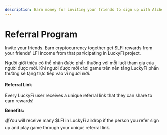 ```yaml
---
description: Earn money for inviting your friends to sign up with Alchemy!
---
```


# Referral Program

Invite your friends. Earn cryptocurrency together get $LFI rewards from your friends' LFI income from that participating in LuckyFi project.

Người giới thiệu có thể nhận được phần thưởng với mỗi lượt tham gia của người được mời. Khi người được mời chơi game trên nền tảng LuckyFi phần thưởng sẽ tặng trực tiếp vào ví người mời.

#### Referral Link

Every LuckyFi user receives a unique referral link that they can share to earn rewards!

**Benefits:**

💰You will receive many $LFI in LuckyFi airdrop if the person you refer sign up and play game through your unique referral link.
